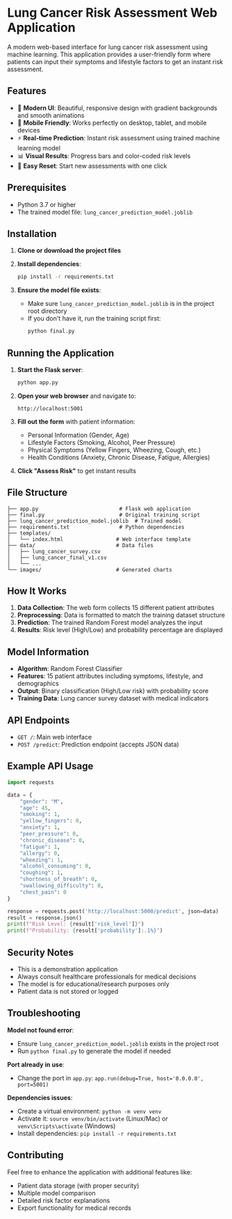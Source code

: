 # Lung Cancer Risk Assessment Web Application

A modern web-based interface for lung cancer risk assessment using machine learning. This application provides a user-friendly form where patients can input their symptoms and lifestyle factors to get an instant risk assessment.

## Features

- 🎨 **Modern UI**: Beautiful, responsive design with gradient backgrounds and smooth animations
- 📱 **Mobile Friendly**: Works perfectly on desktop, tablet, and mobile devices
- ⚡ **Real-time Prediction**: Instant risk assessment using trained machine learning model
- 📊 **Visual Results**: Progress bars and color-coded risk levels
- 🔄 **Easy Reset**: Start new assessments with one click

## Prerequisites

- Python 3.7 or higher
- The trained model file: `lung_cancer_prediction_model.joblib`

## Installation

1. **Clone or download the project files**

2. **Install dependencies**:
   ```bash
   pip install -r requirements.txt
   ```

3. **Ensure the model file exists**:
   - Make sure `lung_cancer_prediction_model.joblib` is in the project root directory
   - If you don't have it, run the training script first:
     ```bash
     python final.py
     ```

## Running the Application

1. **Start the Flask server**:
   ```bash
   python app.py
   ```

2. **Open your web browser** and navigate to:
   ```
   http://localhost:5001
   ```

3. **Fill out the form** with patient information:
   - Personal Information (Gender, Age)
   - Lifestyle Factors (Smoking, Alcohol, Peer Pressure)
   - Physical Symptoms (Yellow Fingers, Wheezing, Cough, etc.)
   - Health Conditions (Anxiety, Chronic Disease, Fatigue, Allergies)

4. **Click "Assess Risk"** to get instant results

## File Structure

```
├── app.py                          # Flask web application
├── final.py                        # Original training script
├── lung_cancer_prediction_model.joblib  # Trained model
├── requirements.txt                # Python dependencies
├── templates/
│   └── index.html                 # Web interface template
├── data/                          # Data files
│   ├── lung_cancer_survey.csv
│   ├── lung_cancer_final_v1.csv
│   └── ...
└── images/                        # Generated charts
```

## How It Works

1. **Data Collection**: The web form collects 15 different patient attributes
2. **Preprocessing**: Data is formatted to match the training dataset structure
3. **Prediction**: The trained Random Forest model analyzes the input
4. **Results**: Risk level (High/Low) and probability percentage are displayed

## Model Information

- **Algorithm**: Random Forest Classifier
- **Features**: 15 patient attributes including symptoms, lifestyle, and demographics
- **Output**: Binary classification (High/Low risk) with probability score
- **Training Data**: Lung cancer survey dataset with medical indicators

## API Endpoints

- `GET /`: Main web interface
- `POST /predict`: Prediction endpoint (accepts JSON data)

## Example API Usage

```python
import requests

data = {
    "gender": "M",
    "age": 45,
    "smoking": 1,
    "yellow_fingers": 0,
    "anxiety": 1,
    "peer_pressure": 0,
    "chronic_disease": 0,
    "fatigue": 1,
    "allergy": 0,
    "wheezing": 1,
    "alcohol_consuming": 0,
    "coughing": 1,
    "shortness_of_breath": 0,
    "swallowing_difficulty": 0,
    "chest_pain": 0
}

response = requests.post('http://localhost:5000/predict', json=data)
result = response.json()
print(f"Risk Level: {result['risk_level']}")
print(f"Probability: {result['probability']:.1%}")
```

## Security Notes

- This is a demonstration application
- Always consult healthcare professionals for medical decisions
- The model is for educational/research purposes only
- Patient data is not stored or logged

## Troubleshooting

**Model not found error**:
- Ensure `lung_cancer_prediction_model.joblib` exists in the project root
- Run `python final.py` to generate the model if needed

**Port already in use**:
- Change the port in `app.py`: `app.run(debug=True, host='0.0.0.0', port=5001)`

**Dependencies issues**:
- Create a virtual environment: `python -m venv venv`
- Activate it: `source venv/bin/activate` (Linux/Mac) or `venv\Scripts\activate` (Windows)
- Install dependencies: `pip install -r requirements.txt`

## Contributing

Feel free to enhance the application with additional features like:
- Patient data storage (with proper security)
- Multiple model comparison
- Detailed risk factor explanations
- Export functionality for medical records 